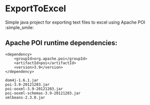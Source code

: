 # ExportToExcel
Simple java project for exporting text files to excel using Apache POI  :simple_smile:

## Apache POI runtime dependencies:
```
<dependency>
    <groupId>org.apache.poi</groupId>
    <artifactId>poi</artifactId>
    <version>3.9</version>
</dependency>
```

    dom4j-1.6.1.jar
    poi-3.9-20121203.jar
    poi-ooxml-3.9-20121203.jar
    poi-ooxml-schemas-3.9-20121203.jar
    xmlbeans-2.3.0.jar
